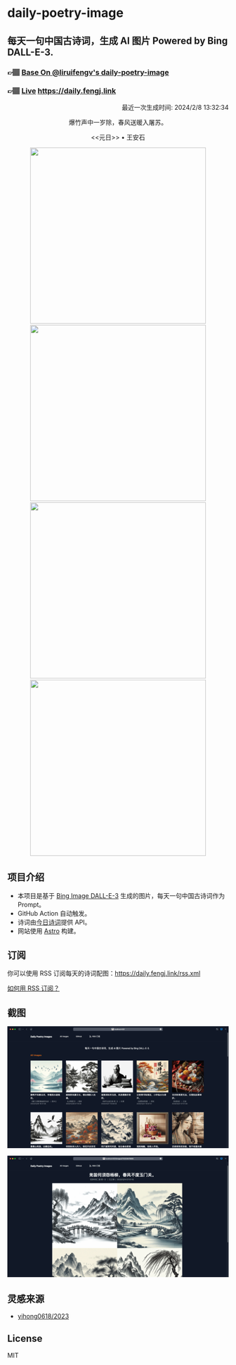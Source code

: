 
# daily-poetry-image

## 每天一句中国古诗词，生成 AI 图片 Powered by Bing DALL-E-3.

### 👉🏽 [Base On @liruifengv's daily-poetry-image](https://github.com/liruifengv/daily-poetry-image)

### 👉🏽 [Live](https://daily.fengj.link) https://daily.fengj.link

<p align="right">
  最近一次生成时间: 2024/2/8 13:32:34
</p>
<p align="center">
爆竹声中一岁除，春风送暖入屠苏。
</p>
<p align="center">
<<元日>> • 王安石
</p>
<p align="center">
<img src="https://tse3.mm.bing.net/th/id/OIG3.v48z5LWo_YXOd7vDTtkf" height="400" width="400" />
<img src="https://tse2.mm.bing.net/th/id/OIG3.U0oqtsFML1OSjNUiVI.6" height="400" width="400" />
<img src="https://tse1.mm.bing.net/th/id/OIG3.lUWkq5rsJ3G_Xa76ZF7v" height="400" width="400" />
<img src="https://tse1.mm.bing.net/th/id/OIG3.SIcbHmjM59pbwA6tDdox" height="400" width="400" />
</p>

## 项目介绍

-   本项目是基于 [Bing Image DALL-E-3](https://www.bing.com/images/create) 生成的图片，每天一句中国古诗词作为 Prompt。
-   GitHub Action 自动触发。
-   诗词由[今日诗词](https://www.jinrishici.com/)提供 API。
-   网站使用 [Astro](https://astro.build) 构建。

## 订阅

你可以使用 RSS 订阅每天的诗词配图：https://daily.fengj.link/rss.xml

[如何用 RSS 订阅？](https://zhuanlan.zhihu.com/p/55026716)

## 截图

![图片列表](./screenshots/Snipaste_2023-12-28_21-00-26.png)

![图片详情](./screenshots/Snipaste_2023-12-28_21-00-53.png)

## 灵感来源

-   [yihong0618/2023](https://github.com/yihong0618/2023)

## License

MIT
